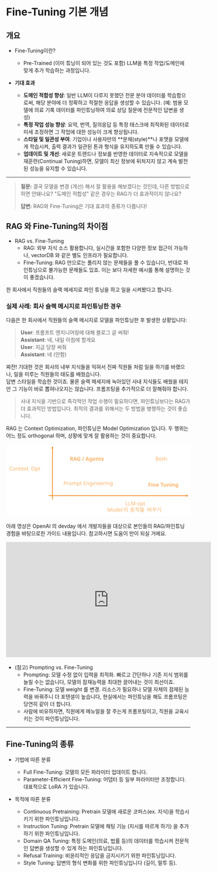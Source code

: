 # Fine-Tuning 기본 개념

## 개요
- Fine-Tuning이란?  
    - Pre-Trained (이미 튜닝이 되어 있는 것도 포함) LLM을 특정 작업/도메인에 맞게 추가 학습하는 과정입니다.

- **기대 효과**   
    - **도메인 적합성 향상**: 일반 LLM이 다루지 못했던 전문 분야 데이터를 학습함으로써, 해당 분야에 더 정확하고 적절한 응답을 생성할 수 있습니다. (예: 범용 모델에 의료 기록 데이터를 파인튜닝하여 의료 상담 질문에 전문적인 답변을 생성)
    - **특정 작업 성능 향상**: 요약, 번역, 질의응답 등 특정 태스크에 최적화된 데이터로 미세 조정하면 그 작업에 대한 성능이 크게 향상됩니다.
    - **스타일 및 일관성 부여**: 기업이나 사용자만의 **문체(style)**나 포맷을 모델에게 학습시켜, 출력 결과가 일관된 톤과 형식을 유지하도록 만들 수 있습니다.
    - **업데이트 및 개선**: 새로운 트렌드나 정보를 반영한 데이터로 지속적으로 모델을 재훈련(Continual Tuning)하면, 모델이 최신 정보에 뒤처지지 않고 계속 발전된 성능을 유지할 수 있습니다.
  
---

> **질문:** 결국 모델을 변경 (개선) 해서 잘 활용을 해보겠다는 것인데, 다른 방법으로 하면 안돼나요? "도메인 적합성" 같은 경우는 RAG가 더 효과적이지 않나요?
>
> **답변:** RAG와 Fine-Tuning은 기대 효과의 종류가 다릅니다!


## RAG 와 Fine-Tuning의 차이점

- RAG vs. Fine-Tuning
    - RAG: 외부 지식 소스 활용합니다, 실시간을 포함한 다양한 정보 접근이 가능하나, vectorDB 와 같은 별도 인프라가 필요합니다. 
    - Fine-Tuning: RAG 만으로는 풀리지 않는 문제들을 풀 수 있습니다, 반대로 파인튜닝으로 불가능한 문제들도 있죠. 이는 보다 자세한 예시를 통해 설명하는 것이 좋겠습니다.

한 회사에서 직원들의 슬랙 메세지로 파인 튜닝을 하고 일을 시켜봤다고 합니다. 

### 실제 사례: 회사 슬랙 메시지로 파인튜닝한 경우

다음은 한 회사에서 직원들의 슬랙 메시지로 모델을 파인튜닝한 후 발생한 상황입니다:

> **User**: 프롬프트 엔지니어링에 대해 블로그 글 써줘!  
> **Assistant**: 네, 내일 아침에 할게요  
> **User**: 지금 당장 써줘  
> **Assistant**: 네 (안함)  

짜잔! 기대한 것은 회사의 내부 지식들을 익혀서 진짜 직원들 처럼 일을 하기를 바랬으나, 일을 미루는 직원들의 태도를 배웠습니다.   
답변 스타일을 학습한 것이죠. 물론 슬랙 메세지에 녹아있던 사내 지식들도 배웠을 테지만 그 기능이 바로 뽑혀나오지는 않습니다. 프롬프팅을 추가적으로 더 잘해줘야 합니다.   

> 사내 지식을 기반으로 즉각적인 작업 수행이 필요하다면, 파인튜닝보다는 RAG가 더 효과적인 방법입니다. 최적의 결과를 위해서는 두 방법을 병행하는 것이 좋습니다.

RAG 는 Context Optimization, 파인튜닝은 Model Optimization 입니다. 두 행위는 어느 정도 orthogonal 하며, 상황에 맞게  잘 활용하는 것이 중요합니다.  

![](../rscs/rag_vs_ft.svg)



아래 영상은 OpenAI 의 devday 에서 개발자들을 대상으로 본인들의 RAG/파인튜닝 경험을 바탕으로한 가이드 내용입니다. 참고하시면 도움이 만이 되실 거에요. 

<div style="text-align: center;">
<iframe width="560" height="315" src="https://www.youtube.com/embed/ahnGLM-RC1Y" title="YouTube video player" frameborder="0" allow="accelerometer; autoplay; clipboard-write; encrypted-media; gyroscope; picture-in-picture" allowfullscreen></iframe>
</div>


- (참고) Prompting vs. Fine-Tuning
    - Prompting: 모델 수정 없이 입력을 최적화. 빠르고 간단하나 기존 지식 범위를 늘릴 수는 없습니다, 모델의 잠재능력을 최대한 끌어내는 것이 최선이죠.
    - Fine-Tuning: 모델 weight 를 변경. 리소스가 필요하나 모델 자체의 잠재된 능력을 바꿔주니 더 포텐셜이 높습니다, 현실에서는 파인튜닝을 해도 프롬프팅은 당연히 같이 더 합니다.
    - 사람에 비유하자면, 직원에게 메뉴얼을 잘 주는게 프롬프팅이고, 직원을 교육시키는 것이 파인튜닝입니다. 

---

 
## Fine-Tuning의 종류

- 기법에 따른 분류  
    - Full Fine-Tuning: 모델의 모든 파라미터 업데이트 합니다.  
    - Parameter-Efficient Fine-Tuning: 어댑터 등 일부 파라미터만 조정합니다. 대표적으로 LoRA 가 있습니다. 

- 목적에 따른 분류
    - Continuous Pretraining: Pretrain 모델에 새로운 코퍼스(ex. 지식)을 학습시키기 위한 파인튜닝입니다.
    - Instruction Tuning: Pretrain 모델에 채팅 기능 (지시를 따르게 하기) 을 추가하기 위한 파인튜닝입니다.
    - Domain QA Tuning: 특정 도메인(의료, 법률 등)의 데이터를 학습시켜 전문적인 답변을 생성할 수 있게 하는 파인튜닝입니다.
    - Refusal Training: 비윤리적인 응답을 금지시키기 위한 파인튜닝입니다.
    - Style Tuning: 답변의 형식 변화를 위한 파인튜닝입니다 (길이, 말투 등).
